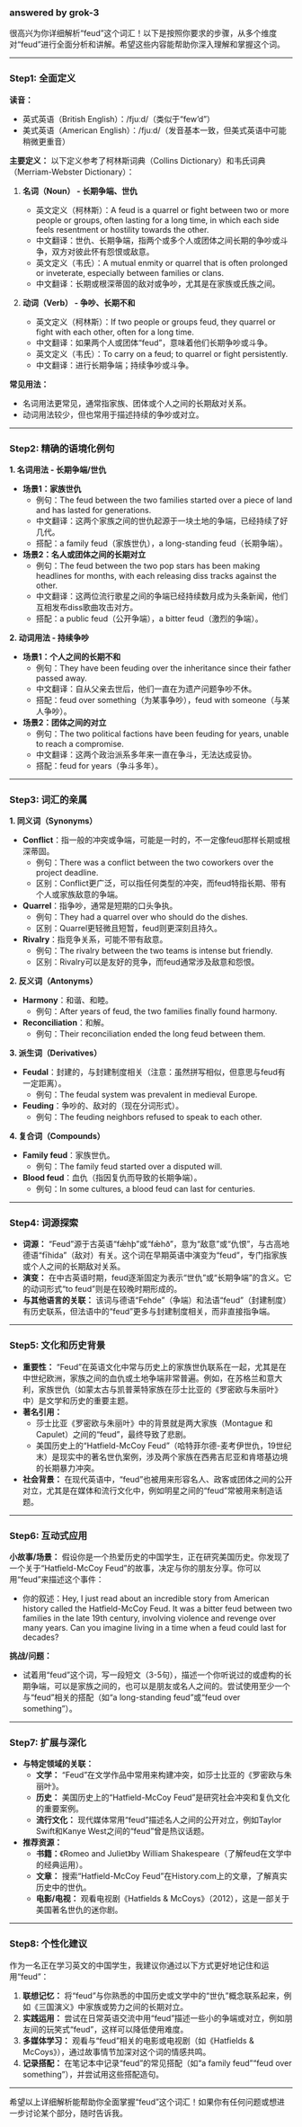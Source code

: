 ### answered by grok-3
很高兴为你详细解析“feud”这个词汇！以下是按照你要求的步骤，从多个维度对“feud”进行全面分析和讲解。希望这些内容能帮助你深入理解和掌握这个词。

---

### Step1: 全面定义
**读音：**
- 英式英语（British English）：/fjuːd/（类似于“few’d”）
- 美式英语（American English）：/fjuːd/（发音基本一致，但美式英语中可能稍微更重音）

**主要定义：**
以下定义参考了柯林斯词典（Collins Dictionary）和韦氏词典（Merriam-Webster Dictionary）：
1. **名词（Noun） - 长期争端、世仇**
   - 英文定义（柯林斯）：A feud is a quarrel or fight between two or more people or groups, often lasting for a long time, in which each side feels resentment or hostility towards the other.
   - 中文翻译：世仇、长期争端，指两个或多个人或团体之间长期的争吵或斗争，双方对彼此怀有怨恨或敌意。
   - 英文定义（韦氏）：A mutual enmity or quarrel that is often prolonged or inveterate, especially between families or clans.
   - 中文翻译：长期或根深蒂固的敌对或争吵，尤其是在家族或氏族之间。

2. **动词（Verb） - 争吵、长期不和**
   - 英文定义（柯林斯）：If two people or groups feud, they quarrel or fight with each other, often for a long time.
   - 中文翻译：如果两个人或团体“feud”，意味着他们长期争吵或斗争。
   - 英文定义（韦氏）：To carry on a feud; to quarrel or fight persistently.
   - 中文翻译：进行长期争端；持续争吵或斗争。

**常见用法：**
- 名词用法更常见，通常指家族、团体或个人之间的长期敌对关系。
- 动词用法较少，但也常用于描述持续的争吵或对立。

---

### Step2: 精确的语境化例句
**1. 名词用法 - 长期争端/世仇**
- **场景1：家族世仇**
  - 例句：The feud between the two families started over a piece of land and has lasted for generations.
  - 中文翻译：这两个家族之间的世仇起源于一块土地的争端，已经持续了好几代。
  - 搭配：a family feud（家族世仇），a long-standing feud（长期争端）。
- **场景2：名人或团体之间的长期对立**
  - 例句：The feud between the two pop stars has been making headlines for months, with each releasing diss tracks against the other.
  - 中文翻译：这两位流行歌星之间的争端已经持续数月成为头条新闻，他们互相发布diss歌曲攻击对方。
  - 搭配：a public feud（公开争端），a bitter feud（激烈的争端）。

**2. 动词用法 - 持续争吵**
- **场景1：个人之间的长期不和**
  - 例句：They have been feuding over the inheritance since their father passed away.
  - 中文翻译：自从父亲去世后，他们一直在为遗产问题争吵不休。
  - 搭配：feud over something（为某事争吵），feud with someone（与某人争吵）。
- **场景2：团体之间的对立**
  - 例句：The two political factions have been feuding for years, unable to reach a compromise.
  - 中文翻译：这两个政治派系多年来一直在争斗，无法达成妥协。
  - 搭配：feud for years（争斗多年）。

---

### Step3: 词汇的亲属
**1. 同义词（Synonyms）**
- **Conflict**：指一般的冲突或争端，可能是一时的，不一定像feud那样长期或根深蒂固。
  - 例句：There was a conflict between the two coworkers over the project deadline.
  - 区别：Conflict更广泛，可以指任何类型的冲突，而feud特指长期、带有个人或家族敌意的争端。
- **Quarrel**：指争吵，通常是短期的口头争执。
  - 例句：They had a quarrel over who should do the dishes.
  - 区别：Quarrel更轻微且短暂，feud则更深刻且持久。
- **Rivalry**：指竞争关系，可能不带有敌意。
  - 例句：The rivalry between the two teams is intense but friendly.
  - 区别：Rivalry可以是友好的竞争，而feud通常涉及敌意和怨恨。

**2. 反义词（Antonyms）**
- **Harmony**：和谐、和睦。
  - 例句：After years of feud, the two families finally found harmony.
- **Reconciliation**：和解。
  - 例句：Their reconciliation ended the long feud between them.

**3. 派生词（Derivatives）**
- **Feudal**：封建的，与封建制度相关（注意：虽然拼写相似，但意思与feud有一定距离）。
  - 例句：The feudal system was prevalent in medieval Europe.
- **Feuding**：争吵的、敌对的（现在分词形式）。
  - 例句：The feuding neighbors refused to speak to each other.

**4. 复合词（Compounds）**
- **Family feud**：家族世仇。
  - 例句：The family feud started over a disputed will.
- **Blood feud**：血仇（指因复仇而导致的长期争端）。
  - 例句：In some cultures, a blood feud can last for centuries.

---

### Step4: 词源探索
- **词源：** “Feud”源于古英语“fǣhþ”或“fǣhð”，意为“敌意”或“仇恨”，与古高地德语“fīhida”（敌对）有关。这个词在早期英语中演变为“feud”，专门指家族或个人之间的长期敌对关系。
- **演变：** 在中古英语时期，feud逐渐固定为表示“世仇”或“长期争端”的含义。它的动词形式“to feud”则是在较晚时期形成的。
- **与其他语言的关联：** 该词与德语“Fehde”（争端）和法语“feud”（封建制度）有历史联系，但法语中的“feud”更多与封建制度相关，而非直接指争端。

---

### Step5: 文化和历史背景
- **重要性：** “Feud”在英语文化中常与历史上的家族世仇联系在一起，尤其是在中世纪欧洲，家族之间的血仇或土地争端非常普遍。例如，在苏格兰和意大利，家族世仇（如蒙太古与凯普莱特家族在莎士比亚的《罗密欧与朱丽叶》中）是文学和历史的重要主题。
- **著名引用：**
  - 莎士比亚《罗密欧与朱丽叶》中的背景就是两大家族（Montague 和 Capulet）之间的“feud”，最终导致了悲剧。
  - 美国历史上的“Hatfield-McCoy Feud”（哈特菲尔德-麦考伊世仇，19世纪末）是现实中的著名世仇案例，涉及两个家族在西弗吉尼亚和肯塔基边境的长期暴力冲突。
- **社会背景：** 在现代英语中，“feud”也被用来形容名人、政客或团体之间的公开对立，尤其是在媒体和流行文化中，例如明星之间的“feud”常被用来制造话题。

---

### Step6: 互动式应用
**小故事/场景：**
假设你是一个热爱历史的中国学生，正在研究美国历史。你发现了一个关于“Hatfield-McCoy Feud”的故事，决定与你的朋友分享。你可以用“feud”来描述这个事件：
- 你的叙述：Hey, I just read about an incredible story from American history called the Hatfield-McCoy Feud. It was a bitter feud between two families in the late 19th century, involving violence and revenge over many years. Can you imagine living in a time when a feud could last for decades?

**挑战/问题：**
- 试着用“feud”这个词，写一段短文（3-5句），描述一个你听说过的或虚构的长期争端，可以是家族之间的，也可以是朋友或名人之间的。尝试使用至少一个与“feud”相关的搭配（如“a long-standing feud”或“feud over something”）。

---

### Step7: 扩展与深化
- **与特定领域的关联：**
  - **文学：** “Feud”在文学作品中常用来构建冲突，如莎士比亚的《罗密欧与朱丽叶》。
  - **历史：** 美国历史上的“Hatfield-McCoy Feud”是研究社会冲突和复仇文化的重要案例。
  - **流行文化：** 现代媒体常用“feud”描述名人之间的公开对立，例如Taylor Swift和Kanye West之间的“feud”曾是热议话题。
- **推荐资源：**
  - **书籍：**《Romeo and Juliet》by William Shakespeare（了解feud在文学中的经典运用）。
  - **文章：** 搜索“Hatfield-McCoy Feud”在History.com上的文章，了解真实历史中的世仇。
  - **电影/电视：** 观看电视剧《Hatfields & McCoys》（2012），这是一部关于美国著名世仇的迷你剧。

---

### Step8: 个性化建议
作为一名正在学习英文的中国学生，我建议你通过以下方式更好地记住和运用“feud”：
1. **联想记忆：** 将“feud”与你熟悉的中国历史或文学中的“世仇”概念联系起来，例如《三国演义》中家族或势力之间的长期对立。
2. **实践运用：** 尝试在日常英语交流中用“feud”描述一些小的争端或对立，例如朋友间的玩笑式“feud”，这样可以降低使用难度。
3. **多媒体学习：** 观看与“feud”相关的电影或电视剧（如《Hatfields & McCoys》），通过故事情节加深对这个词的情感共鸣。
4. **记录搭配：** 在笔记本中记录“feud”的常见搭配（如“a family feud”“feud over something”），并尝试用这些搭配造句。

---

希望以上详细解析能帮助你全面掌握“feud”这个词汇！如果你有任何问题或想进一步讨论某个部分，随时告诉我。